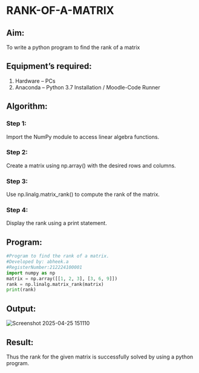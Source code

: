 # RANK-OF-A-MATRIX
## Aim:
To write a python program to find the rank of a matrix
## Equipment’s required:
1. 	Hardware – PCs
2. 	Anaconda – Python 3.7 Installation / Moodle-Code Runner
## Algorithm:
### Step 1:
Import the NumPy module to access linear algebra functions.
### Step 2:
Create a matrix using np.array() with the desired rows and columns.
### Step 3:
Use np.linalg.matrix_rank() to compute the rank of the matrix.
### Step 4:
Display the rank using a print statement.
## Program:
```python
#Program to find the rank of a matrix.
#Developed by: abheek.a
#RegisterNumber:212224100001
import numpy as np
matrix = np.array([[1, 2, 3], [3, 6, 9]])
rank = np.linalg.matrix_rank(matrix)
print(rank)
```
## Output:
![Screenshot 2025-04-25 151110](https://github.com/user-attachments/assets/547c0883-7b96-4eaf-ae2c-df5470269c81)

## Result:
Thus the rank for the given matrix is successfully solved by  using a python program.

